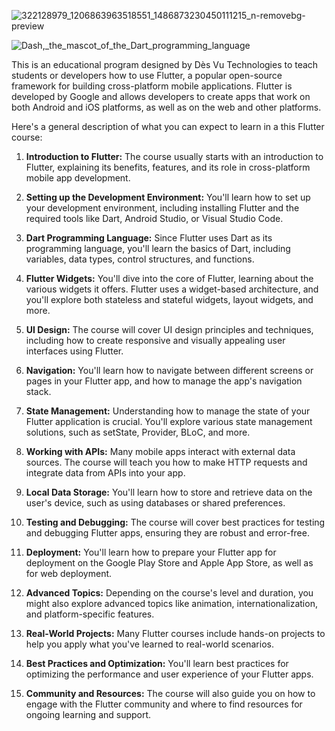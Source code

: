 
![322128979_1206863963518551_1486873230450111215_n-removebg-preview](https://github.com/Des-Vu-Technologies/Fly_with_flutter/assets/59717384/47a3c6aa-3c3f-4644-972e-ba76fbcf888a)



![Dash,_the_mascot_of_the_Dart_programming_language](https://github.com/Des-Vu-Technologies/Fly_with_flutter/assets/59717384/df835cea-b291-46b5-8197-c338ba8a6d56)







This is an educational program designed by Dès Vu Technologies to teach students or developers how to use Flutter, a popular open-source framework for building cross-platform mobile applications. Flutter is developed by Google and allows developers to create apps that work on both Android and iOS platforms, as well as on the web and other platforms.

Here's a general description of what you can expect to learn in a this Flutter course:

1. **Introduction to Flutter:** The course usually starts with an introduction to Flutter, explaining its benefits, features, and its role in cross-platform mobile app development.

2. **Setting up the Development Environment:** You'll learn how to set up your development environment, including installing Flutter and the required tools like Dart, Android Studio, or Visual Studio Code.

3. **Dart Programming Language:** Since Flutter uses Dart as its programming language, you'll learn the basics of Dart, including variables, data types, control structures, and functions.

4. **Flutter Widgets:** You'll dive into the core of Flutter, learning about the various widgets it offers. Flutter uses a widget-based architecture, and you'll explore both stateless and stateful widgets, layout widgets, and more.

5. **UI Design:** The course will cover UI design principles and techniques, including how to create responsive and visually appealing user interfaces using Flutter.

6. **Navigation:** You'll learn how to navigate between different screens or pages in your Flutter app, and how to manage the app's navigation stack.

7. **State Management:** Understanding how to manage the state of your Flutter application is crucial. You'll explore various state management solutions, such as setState, Provider, BLoC, and more.

8. **Working with APIs:** Many mobile apps interact with external data sources. The course will teach you how to make HTTP requests and integrate data from APIs into your app.

9. **Local Data Storage:** You'll learn how to store and retrieve data on the user's device, such as using databases or shared preferences.

10. **Testing and Debugging:** The course will cover best practices for testing and debugging Flutter apps, ensuring they are robust and error-free.

11. **Deployment:** You'll learn how to prepare your Flutter app for deployment on the Google Play Store and Apple App Store, as well as for web deployment.

12. **Advanced Topics:** Depending on the course's level and duration, you might also explore advanced topics like animation, internationalization, and platform-specific features.

13. **Real-World Projects:** Many Flutter courses include hands-on projects to help you apply what you've learned to real-world scenarios.

14. **Best Practices and Optimization:** You'll learn best practices for optimizing the performance and user experience of your Flutter apps.

15. **Community and Resources:** The course will also guide you on how to engage with the Flutter community and where to find resources for ongoing learning and support.

